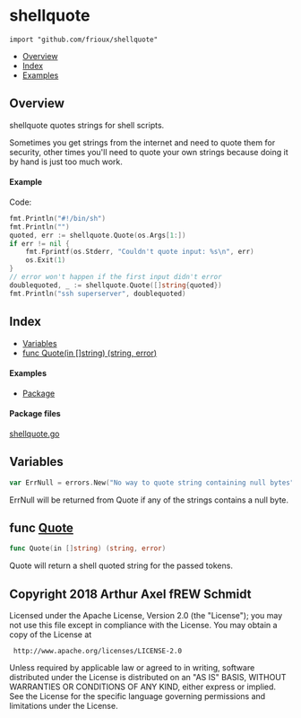 

# shellquote
`import "github.com/frioux/shellquote"`

* [Overview](#pkg-overview)
* [Index](#pkg-index)
* [Examples](#pkg-examples)

## <a name="pkg-overview">Overview</a>
shellquote quotes strings for shell scripts.

Sometimes you get strings from the internet and need to quote them for security,
other times you'll need to quote your own strings because doing it by hand is
just too much work.



#### <a name="example_">Example</a>

Code:
``` go
fmt.Println("#!/bin/sh")
fmt.Println("")
quoted, err := shellquote.Quote(os.Args[1:])
if err != nil {
    fmt.Fprintf(os.Stderr, "Couldn't quote input: %s\n", err)
    os.Exit(1)
}
// error won't happen if the first input didn't error
doublequoted, _ := shellquote.Quote([]string{quoted})
fmt.Println("ssh superserver", doublequoted)
```


## <a name="pkg-index">Index</a>
* [Variables](#pkg-variables)
* [func Quote(in []string) (string, error)](#Quote)

#### <a name="pkg-examples">Examples</a>
* [Package](#example_)

#### <a name="pkg-files">Package files</a>
[shellquote.go](https://github.com/frioux/shellquote/tree/master/shellquote.go) 



## <a name="pkg-variables">Variables</a>
``` go
var ErrNull = errors.New("No way to quote string containing null bytes")
```
ErrNull will be returned from Quote if any of the strings contains a null
byte.



## <a name="Quote">func</a> [Quote](https://github.com/frioux/shellquote/tree/master/shellquote.go?s=520:559#L21)
``` go
func Quote(in []string) (string, error)
```
Quote will return a shell quoted string for the passed tokens.









## Copyright 2018 Arthur Axel fREW Schmidt

Licensed under the Apache License, Version 2.0 (the "License");
you may not use this file except in compliance with the License.
You may obtain a copy of the License at

     http://www.apache.org/licenses/LICENSE-2.0

Unless required by applicable law or agreed to in writing, software
distributed under the License is distributed on an "AS IS" BASIS,
WITHOUT WARRANTIES OR CONDITIONS OF ANY KIND, either express or implied.
See the License for the specific language governing permissions and
limitations under the License.
